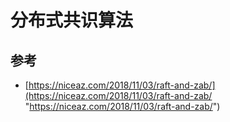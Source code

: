 # 分布式共识算法

## 参考

*   [https://niceaz.com/2018/11/03/raft-and-zab/](https://niceaz.com/2018/11/03/raft-and-zab/ "https://niceaz.com/2018/11/03/raft-and-zab/")
